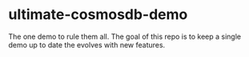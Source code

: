 # ultimate-cosmosdb-demo
The one demo to rule them all. The goal of this repo is to keep a single demo up to date the evolves with new features.
